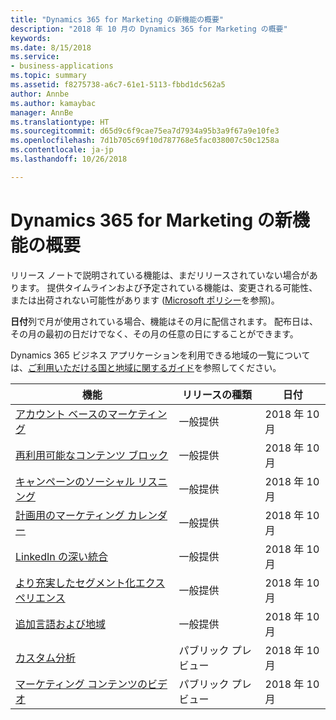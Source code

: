 ```yaml
---
title: "Dynamics 365 for Marketing の新機能の概要"
description: "2018 年 10 月の Dynamics 365 for Marketing の概要"
keywords: 
ms.date: 8/15/2018
ms.service:
- business-applications
ms.topic: summary
ms.assetid: f8275738-a6c7-61e1-5113-fbbd1dc562a5
author: Annbe
ms.author: kamaybac
manager: AnnBe
ms.translationtype: HT
ms.sourcegitcommit: d65d9c6f9cae75ea7d7934a95b3a9f67a9e10fe3
ms.openlocfilehash: 7d1b705c69f10d787768e5fac038007c50c1258a
ms.contentlocale: ja-jp
ms.lasthandoff: 10/26/2018

---
```


# <a name="summary-of-whats-new-in-dynamics-365-for-marketing"></a>Dynamics 365 for Marketing の新機能の概要

リリース ノートで説明されている機能は、まだリリースされていない場合があります。 提供タイムラインおよび予定されている機能は、変更される可能性、または出荷されない可能性があります ([Microsoft ポリシー](https://go.microsoft.com/fwlink/p/?linkid=2007332)を参照)。

**日付**列で月が使用されている場合、機能はその月に配信されます。 配布日は、その月の最初の日だけでなく、その月の任意の日にすることができます。

Dynamics 365 ビジネス アプリケーションを利用できる地域の一覧については、[ご利用いただける国と地域に関するガイド](https://aka.ms/dynamics_365_international_availability_deck)を参照してください。 

| 機能                                                               | リリースの種類                     | 日付                  |
|-----------------------------------------------------------------------|----------------------------------|-----------------------|
| [アカウント ベースのマーケティング](account-based-marketing.md)                 | 一般提供             | 2018 年 10 月          |
| [再利用可能なコンテンツ ブロック](reusable-content-blocks.md)                 | 一般提供             | 2018 年 10 月          |
| [キャンペーンのソーシャル リスニング](social-listening-campaigns.md)  | 一般提供             | 2018 年 10 月          |
| [計画用のマーケティング カレンダー](marketing-calendar-planning.md)     | 一般提供             | 2018 年 10 月          |
| [LinkedIn の深い統合](deep-linkedin-integration.md)             | 一般提供             | 2018 年 10 月          |
| [より充実したセグメント化エクスペリエンス](richer-segmentation-experience.md)   | 一般提供             | 2018 年 10 月          |
| [追加言語および地域](regions.md)                    | 一般提供             | 2018 年 10 月          |
| [カスタム分析](custom-analytics.md)                               | パブリック プレビュー                   | 2018 年 10 月          |
| [マーケティング コンテンツのビデオ](video-content.md)                       | パブリック プレビュー                   | 2018 年 10 月          |



